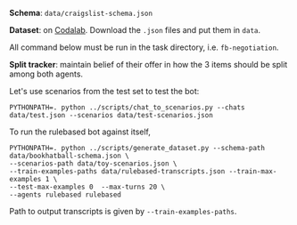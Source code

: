 **Schema**: `data/craigslist-schema.json`

**Dataset**: on [Codalab](https://codalab.stanford.edu/bundles/0xd37b585db49243adbba3afe3960b42a2/).
Download the `.json` files and put them in `data`.

All command below must be run in the task directory, i.e. `fb-negotiation`.

**Split tracker**: maintain belief of their offer in how the 3 items should be split among both agents.


Let's use scenarios from the test set to test the bot:
```
PYTHONPATH=. python ../scripts/chat_to_scenarios.py --chats data/test.json --scenarios data/test-scenarios.json
```

To run the rulebased bot against itself,
```
PYTHONPATH=. python ../scripts/generate_dataset.py --schema-path data/bookhatball-schema.json \
--scenarios-path data/toy-scenarios.json \
--train-examples-paths data/rulebased-transcripts.json --train-max-examples 1 \
--test-max-examples 0  --max-turns 20 \
--agents rulebased rulebased
```
Path to output transcripts is given by `--train-examples-paths`.
